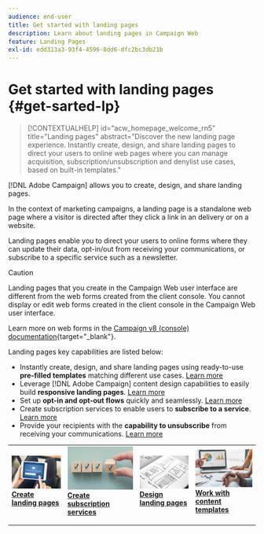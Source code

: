 ```yaml
---
audience: end-user
title: Get started with landing pages
description: Learn about landing pages in Campaign Web
feature: Landing Pages
exl-id: edd313a3-93f4-4596-8dd6-dfc2bc3db21b
---
```

# Get started with landing pages {#get-sarted-lp}

>[!CONTEXTUALHELP]
>id="acw_homepage_welcome_rn5"
>title="Landing pages"
>abstract="Discover the new landing page experience. Instantly create, design, and share landing pages to direct your users to online web pages where you can manage acquisition, subscription/unsubscription and denylist use cases, based on built-in templates."
<!--additional-url="https://experienceleague.adobe.com/en/docs/campaign-web/v8/release-notes/release-notes" text="See release notes"-->

[!DNL Adobe Campaign] allows you to create, design, and share landing pages.

In the context of marketing campaigns, a landing page is a standalone web page where a visitor is directed after they click a link in an delivery or on a website. 

Landing pages enable you to direct your users to online forms where they can update their data, opt-in/out from receiving your communications, or subscribe to a specific service such as a newsletter.

>[!CAUTION]
>
>Landing pages that you create in the Campaign Web user interface are different from the web forms created from the client console. You cannot display or edit web forms created in the client console in the Campaign Web user interface.
>
>Learn more on web forms in the [Campaign v8 (console) documentation](https://experienceleague.adobe.com/docs/campaign/campaign-v8/content/webapps.html){target="_blank"}.

Landing pages key capabilities are listed below:

* Instantly create, design, and share landing pages using ready-to-use **pre-filled templates** matching different use cases. [Learn more](create-lp.md)
* Leverage [!DNL Adobe Campaign] content design capabilities to easily build **responsive landing pages**. [Learn more](lp-content.md)
* Set up **opt-in and opt-out flows** quickly and seamlessly. [Learn more](lp-use-cases.md)
* Create subscription services to enable users to **subscribe to a service**. [Learn more](lp-use-cases.md#lp-subscription)
* Provide your recipients with the **capability to unsubscribe** from receiving your communications. [Learn more](lp-use-cases.md#lp-unsubscription)
<!--Send a **confirmation email** upon opt-in or opt-out.-->

<table style="table-layout:fixed"><tr style="border: 0;">
<td>
<a href="create-lp.md">
<img alt="Lead" src="../assets/do-not-localize/lp-subscription.jpeg">
</a>
<div><a href="create-lp.md"><strong>Create landing pages</strong>
</div>
<p>
</td>
<td>
<a href="../audience/manage-services.md">
<img alt="Infrequent" src="../assets/do-not-localize/lp-list.jpg">
</a>
<div>
<a href="../audience/manage-services.md"><strong>Create subscription services</strong></a>
</div>
<p></td>
<td>
<a href="lp-content.md">
<img alt="Validation" src="../assets/do-not-localize/lp-design.jpg">
</a>
<div>
<a href="lp-content.md"><strong>Design landing pages</strong></a>
</div>
<p>
</td>
<td>
<a href="lp-templates.md">
<img alt="Validation" src="../assets/do-not-localize/lp-reporting.jpg">
</a>
<div>
<a href="lp-templates.md"><strong>Work with content templates</strong></a>
</div>
<p>
</td>
</tr></table>
